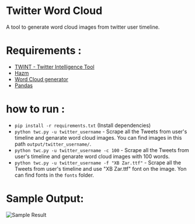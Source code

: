 # Twitter Word Cloud

A tool to generate word cloud images from twitter user timeline.

# Requirements :

- <a href="https://github.com/twintproject/twint">TWINT - Twitter Intelligence Tool</a>
- <a href="https://github.com/sobhe/hazm">Hazm</a>
- <a href="https://github.com/amueller/word_cloud">Word Cloud generator</a>
- <a href="https://github.com/pandas-dev/pandas">Pandas</a>

# how to run :

- `pip install -r requirements.txt` (Install dependencies)
- `python twc.py -u twitter_username` - Scrape all the Tweets from user's timeline and genarate word cloud images. You can find images in this path `output/twitter_username/`.
- `python twc.py -u twitter_username -c 100` - Scrape all the Tweets from user's timeline and genarate word cloud images with 100 words.
- `python twc.py -u twitter_username -f "XB Zar.ttf"` - Scrape all the Tweets from user's timeline and use "XB Zar.ttf" font on the image. Yon can find fonts in the `fonts` folder.

# Sample Output:

![Sample Result](BehrozBakhtiari.png?raw=true)
